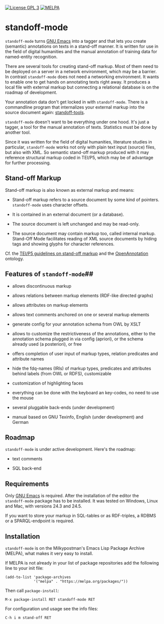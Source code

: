 <p><a href="http://www.gnu.org/licenses/gpl-3.0.txt"><img src="https://img.shields.io/badge/license-GPL_3-green.svg" alt="License GPL 3" /></a>
<a href="https://melpa.org/#/standoff-mode"><img alt="MELPA" src="https://melpa.org/packages/standoff-mode.svg"/></a>

# standoff-mode #

`standoff-mode` turns [GNU Emacs](http://www.gnu.org/software/emacs/)
into a tagger and that lets you create (semantic) annotations on texts
in a stand-off manner. It is written for use in the field of digital
humanities and the manual annotation of training data for named-entity
recognition.

There are several tools for creating stand-off markup. Most of them
need to be deployed on a server in a network environment, which may be
a barrier. In contrast `standoff-mode` does not need a networking
environment. It wants to enable one to get hands on annotating texts
right away. It produces a local file with external markup but
connecting a relational database is on the roadmap of development.

Your annotation data don't get locked in with `standoff-mode`. There
is a commandline program that internalizes your external markup into
the source document again:
[standoff-tools](https://github.com/lueck/standoff-tools).

`standoff-mode` doesn't want to be everything under one hood. It's
just a tagger, a tool for the manual annotation of texts. Statistics
must be done by another tool.

Since it was written for the field of digital humanities, literature
studies in particular, `standoff-mode` works not only with plain text
input (source) files, but also with XML. So semantic stand-off markup
produced with it may reference structural markup coded in TEI/P5,
which may be of advantage for further processing.

## Stand-off Markup ##

Stand-off markup is also known as external markup and means:

- Stand-off markup refers to a source document by some kind of
  pointers. `standoff-mode` uses character offsets.

- It is contained in an external document (or a database).

- The source document is left unchanged and may be read-only.

- The source document may contain markup too, called internal
  markup. Stand-Off Mode facilitates reading of XML source documents
  by hiding tags and showing glyphs for character references.

Cf. the
[TEI/P5 guidelines on stand-off markup](http://www.tei-c.org/release/doc/tei-p5-doc/de/html/SA.html#SASO)
and the [OpenAnnotation](http://www.openannotation.org/spec/core/)
ontology.

## Features of `standoff-mode`##

- allows discontinuous markup

- allows relations between markup elements (RDF-like directed graphs)

- allows attributes on markup elements

- allows text comments anchored on one or several markup elements

- generate config for your annotation schema from OWL by XSLT

- allows to customize the restrictiveness of the annotations, either
  to the annotation schema plugged in via config (apriori), or the
  schema already used (a posteriori), or free

- offers completion of user input of markup types, relation predicates
  and attribute names

- hide the fdq-names (IRIs) of markup types, predicates and attributes
  behind labels (from OWL or RDFS), customizable

- customization of highlighting faces

- everything can be done with the keyboard an key-codes, no need to
  use the mouse

- several pluggable back-ends (under development)

- manual based on GNU Texinfo, English (under development) and German

## Roadmap ##

`standoff-mode` is under active development. Here's the roadmap:

- text comments

- SQL back-end

## Requirements ##

Only [GNU Emacs](http://www.gnu.org/software/emacs/#Obtaining) is
required. After the installation of the editor the `standoff-mode`
package has to be installed. It was tested on Windows, Linux and Mac,
with versions 24.3 and 24.5.

If you want to store your markup in SQL-tables or as RDF-triples, a
RDBMS or a SPARQL-endpoint is required.

## Installation ##

`standoff-mode` is on the Milkypostman's Emacs Lisp Package Archive
(MELPA), what makes it very easy to install.

If MELPA is not already in your list of package repositories add the
following line to your init file:

	(add-to-list 'package-archives
	             '("melpa" . "https://melpa.org/packages/"))

Then call `package-install`:

	M-x package-install RET standoff-mode RET

For configuration und usage see the info files:

	C-h i m stand-off RET

<!--  LocalWords:  SQL RDF SPARQL OpenAnnotation roadmap TEI glyphs
 -->
<!--  LocalWords:  SASO config XSLT apriori posteriori fdq IRIs RDFS
 -->
<!--  LocalWords:  Texinfo RDBMS
 -->
